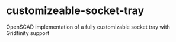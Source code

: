 # customizeable-socket-tray
OpenSCAD implementation of a fully customizable socket tray with Gridfinity support
